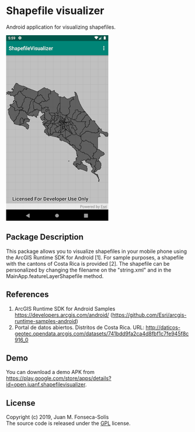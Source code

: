 Shapefile visualizer
===========================================================================================
Android application for visualizing shapefiles.

![](demo.png)

Package Description
---
This package allows you to visualize shapefiles in your mobile phone using the ArcGIS Runtime SDK for Android [1]. For sample purposes, a shapefile with the cantons of Costa Rica is provided [2]. The shapefile can be personalized by changing the filename on the "string.xml" and in the MainApp.featureLayerShapefile method.

References
---
1. ArcGIS Runtime SDK for Android Samples https://developers.arcgis.com/android/ (https://github.com/Esri/arcgis-runtime-samples-android)
2. Portal de datos abiertos. Distritos de Costa Rica. URL: http://daticos-geotec.opendata.arcgis.com/datasets/741bdd9fa2ca4d8fbf1c7fe945f8c916_0

Demo
---
You can download a demo APK from https://play.google.com/store/apps/details?id=open.juanf.shapefilevisualizer.

License
---
Copyright (c) 2019, Juan M. Fonseca-Solís  
The source code is released under the [GPL](https://www.gnu.org/licenses/gpl-3.0.en.html) license.
